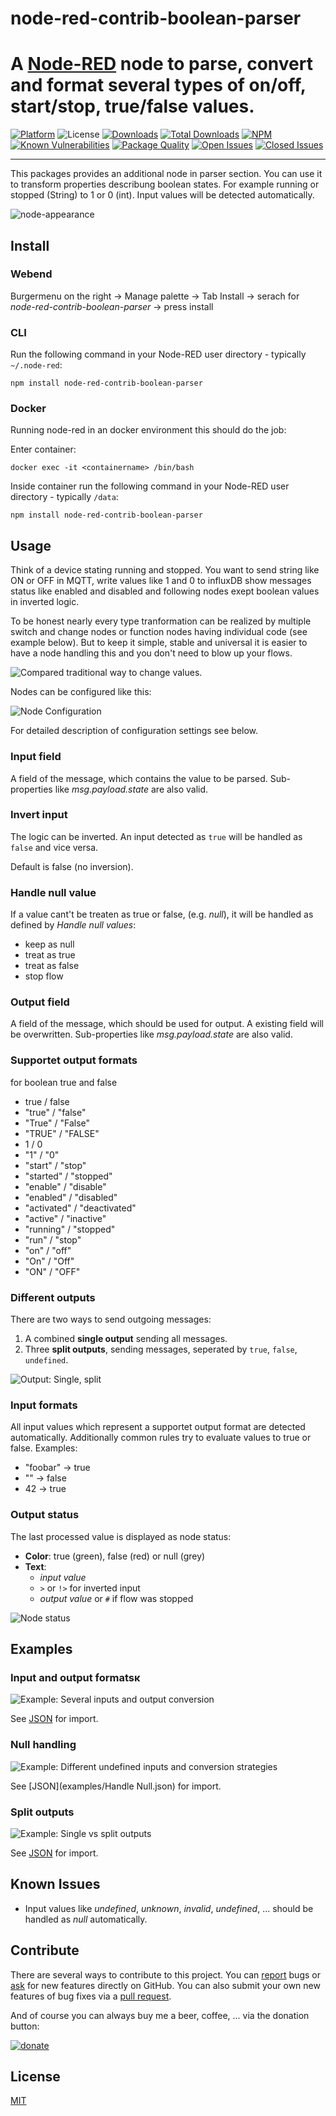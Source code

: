 node-red-contrib-boolean-parser
==============================

# A [Node-RED](http://nodered.org) node to parse, convert and format several types of on/off, start/stop, true/false values.

[![Platform](https://img.shields.io/badge/platform-Node--RED-blue)](https://nodered.org)
![License](https://img.shields.io/github/license/simonbuttazzi/node-red-contrib-boolean-parser.svg)
[![Downloads](https://img.shields.io/npm/dm/node-red-contrib-boolean-parser.svg)](https://www.npmjs.com/package/node-red-contrib-boolean-parser)
[![Total Downloads](https://img.shields.io/npm/dt/node-red-contrib-boolean-parser.svg)](https://www.npmjs.com/package/node-red-contrib-boolean-parser)
[![NPM](https://img.shields.io/npm/v/node-red-contrib-boolean-parser?logo=npm)](https://www.npmjs.org/package/node-red-contrib-boolean-parser)
[![Known Vulnerabilities](https://snyk.io/test/npm/node-red-contrib-boolean-parser/badge.svg)](https://snyk.io/test/npm/node-red-contrib-boolean-parser)
[![Package Quality](http://npm.packagequality.com/shield/node-red-contrib-boolean-parser.png)](http://packagequality.com/#?package=node-red-contrib-boolean-parser)
[![Open Issues](https://img.shields.io/github/issues-raw/simonbuttazzi/node-red-contrib-boolean-parser.svg)](https://github.com/simonbuttazzi/node-red-boolean-parser/issues)
[![Closed Issues](https://img.shields.io/github/issues-closed-raw/simonbuttazzi/node-red-contrib-boolean-parser.svg)](https://github.com/simonbuttazzi/node-red-contrib-boolean-parser/issues?q=is%3Aissue+is%3Aclosed)

---
This packages provides an additional node in parser section. You can use it to transform properties describung boolean states. For example running or stopped (String) to 1 or 0 (int). Input values will be detected automatically.

![node-appearance](assets/node-boolean-parser.png "Node appearance")

## Install

### Webend

Burgermenu on the right -> Manage palette -> Tab Install -> serach for  _node-red-contrib-boolean-parser_ -> press install

### CLI
Run the following command in your Node-RED user directory - typically `~/.node-red`:

```
npm install node-red-contrib-boolean-parser
```

### Docker

Running node-red in an docker environment this should do the job:

Enter container:

```
docker exec -it <containername> /bin/bash
```
Inside container run the following command in your Node-RED user directory - typically `/data`:

```
npm install node-red-contrib-boolean-parser
```

## Usage

Think of a device stating running and stopped. You want to send string like ON or OFF in MQTT, write values like 1 and 0 to influxDB show messages status like enabled and disabled and following nodes exept boolean values in inverted logic.
 
To be honest nearly every type tranformation can be realized by multiple switch and change nodes or function nodes having individual code (see example below). But to keep it simple, stable and universal it is easier to have a node handling this and you don't need to blow up your flows.

![Compared traditional way to change values.](assets/example-compare-traditional-way.png "Compared traditional way to change values.")

Nodes can be configured like this:

![Node Configuration](assets/node-config.png "Node Configuration")

For detailed description of configuration settings see below.

### Input field

A field of the message, which contains the value to be parsed. Sub-properties like _msg.payload.state_ are also valid. 

### Invert input

The logic can be inverted. An input detected as `true` will be handled as `false` and vice versa.

Default is false (no inversion).

### Handle null value

If a value cant't be treaten as true or false, (e.g. _null_), it will be handled as defined by _Handle null values_:

* keep as null
* treat as true
* treat as false
* stop flow
 
### Output field

A field of the message, which should be used for output. A existing field will be overwritten. Sub-properties like _msg.payload.state_ are also valid.

### Supportet output formats
for boolean true and false

* true / false
* "true" / "false"
* "True" / "False"
* "TRUE" / "FALSE"
* 1 / 0
* "1" / "0"
* "start" / "stop"
* "started" / "stopped"
* "enable" / "disable"
* "enabled" / "disabled"
* "activated" / "deactivated"
* "active" / "inactive"
* "running" / "stopped"
* "run" / "stop"
* "on" / "off"
* "On" / "Off"
* "ON" / "OFF"

### Different outputs

There are two ways to send outgoing messages:

1. A combined **single output** sending all messages.
2. Three **split outputs**, sending messages, seperated by `true`, `false`, `undefined`.

![Output: Single, split](assets/node-single-seperated-outputs.png "Output: Single, split")

### Input formats

All input values which represent a supportet output format are detected automatically. Additionally common rules try to evaluate values to true or false. Examples:

* "foobar" -> true
* "" -> false
* 42 -> true

### Output status

The last processed value is displayed as node status:

* **Color**: true (green), false (red) or null (grey)
* **Text**:
  * _input value_
  * `>` or `!>` for inverted input
  * _output value_ or `#` if flow was stopped

![Node status](assets/node-status.png "Node status")

## Examples

### Input and output formatsĸ

![Example: Several inputs and output conversion](assets/example-conversion.png "Example: Several inputs and output conversion")

See [JSON](examples/conversion.json) for import.

### Null handling

![Example: Different undefined inputs and conversion strategies](assets/example-null-handling.png "Example: Different undefined inputs and conversion strategies")

See [JSON](examples/Handle Null.json) for import.

### Split outputs

![Example: Single vs split outputs](assets/example-single-split-output.png "Example: Single vs split outputs")

See [JSON](examples/single-split-output.json) for import.

## Known Issues

* Input values like _undefined_, _unknown_, _invalid_, _undefined_, ... should be handled as _null_ automatically.

## Contribute

There are several ways to contribute to this project. You can [report](https://github.com/SimonButtazzi/node-red-contrib-boolean-parser/issues) bugs or [ask](https://github.com/SimonButtazzi/node-red-contrib-boolean-parser/issues) for new features directly on GitHub.
You can also submit your own new features of bug fixes via a [pull request](https://github.com/SimonButtazzi/node-red-contrib-boolean-parser/issueshttps://github.com/SimonButtazzi/node-red-contrib-boolean-parser/pr).

And of course you can always buy me a beer, coffee, ... via the donation button:

[![donate](https://img.shields.io/badge/donate-PayPal-blue.svg "donate via Paypal")](https://www.paypal.com/cgi-bin/webscr?cmd=_donations&business=simon%2ebuttazzi%40gmail%2ecom&lc=US&no_note=0&currency_code=EUR&bn=PP%2dDonationsBF%3abtn_donate_LG%2egif%3aNonHostedGuest)

## License

[MIT](LICENSE.md)